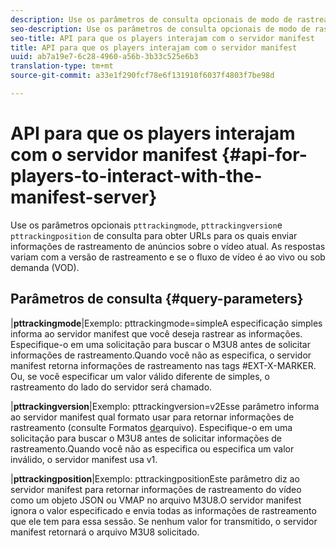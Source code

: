 ```yaml
---
description: Use os parâmetros de consulta opcionais de modo de rastreamento, versão de rastreamento e posição de patch para obter URLs para os quais enviar informações de rastreamento de anúncio sobre o vídeo atual. As respostas variam com a versão de rastreamento e se o fluxo de vídeo é ao vivo ou sob demanda (VOD).
seo-description: Use os parâmetros de consulta opcionais de modo de rastreamento, versão de rastreamento e posição de patch para obter URLs para os quais enviar informações de rastreamento de anúncio sobre o vídeo atual. As respostas variam com a versão de rastreamento e se o fluxo de vídeo é ao vivo ou sob demanda (VOD).
seo-title: API para que os players interajam com o servidor manifest
title: API para que os players interajam com o servidor manifest
uuid: ab7a19e7-6c28-4960-a56b-3b33c525e6b3
translation-type: tm+mt
source-git-commit: a33e1f290fcf78e6f131910f6037f4803f7be98d

---
```



# API para que os players interajam com o servidor manifest {#api-for-players-to-interact-with-the-manifest-server}

Use os parâmetros opcionais `pttrackingmode`, `pttrackingversion`e `pttrackingposition` de consulta para obter URLs para os quais enviar informações de rastreamento de anúncios sobre o vídeo atual. As respostas variam com a versão de rastreamento e se o fluxo de vídeo é ao vivo ou sob demanda (VOD).

## Parâmetros de consulta {#query-parameters}

|**pttrackingmode**|Exemplo: pttrackingmode=simpleA especificação simples informa ao servidor manifest que você deseja rastrear as informações.
Especifique-o em uma solicitação para buscar o M3U8 antes de solicitar informações de rastreamento.Quando você não as especifica, o servidor manifest retorna informações de rastreamento nas tags #EXT-X-MARKER.
Ou, se você especificar um valor válido diferente de simples, o rastreamento do lado do servidor será chamado.

|**pttrackingversion**|Exemplo: pttrackingversion=v2Esse parâmetro informa ao servidor manifest qual formato usar para retornar informações de rastreamento (consulte Formatos [de](../../msapi-topics/ms-list-file-formats/ms-api-file-formats.md)arquivo).
Especifique-o em uma solicitação para buscar o M3U8 antes de solicitar informações de rastreamento.Quando você não as especifica ou especifica um valor inválido, o servidor manifest usa v1.

|**pttrackingposition**|Exemplo: pttrackingpositionEste parâmetro diz ao servidor manifest para retornar informações de rastreamento do vídeo como um objeto JSON ou VMAP no arquivo M3U8.O servidor manifest ignora o valor especificado e envia todas as informações de rastreamento que ele tem para essa sessão. Se nenhum valor for transmitido, o servidor manifest retornará o arquivo M3U8 solicitado.